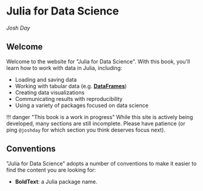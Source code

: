 # Julia for Data Science

*Josh Day*

## Welcome

Welcome to the website for "Julia for Data Science".  With this book, you'll learn how to work with data in Julia, including:

- Loading and saving data
- Working with tabular data (e.g. [**DataFrames**](https://github.com/JuliaData/DataFrames.jl))
- Creating data visualizations
- Communicating results with reproducibility
- Using a variety of packages focused on data science

!!! danger "This book is a work in progress"
    While this site is actively being developed, many sections are still incomplete.  Please have patience (or ping `@joshday` for which section you think deserves focus next).
    

## Conventions 

"Julia for Data Science" adopts a number of conventions to make it easier to find the content you are looking for:

- **BoldText**: a Julia package name.